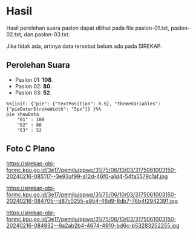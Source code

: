 # Hasil

Hasil perolehan suara paslon dapat dilihat pada file paslon-01.txt, paslon-02.txt, dan paslon-03.txt.

Jika tidak ada, artinya data tersebut belum ada pada SIREKAP.

## Perolehan Suara

 * Paslon 01: **108**.
 * Paslon 02: **80**.
 * Paslon 03: **52**.

```mermaid
%%{init: {"pie": {"textPosition": 0.5}, "themeVariables": {"pieOuterStrokeWidth": "5px"}} }%%
pie showData
    "01" : 108
    "02" : 80
    "03" : 52
```
## Foto C Plano

https://sirekap-obj-formc.kpu.go.id/3e17/pemilu/ppwp/31/75/06/10/03/3175061003150-20240216-085117--3e93af99-a12d-46f0-a1d4-54fa5579c1af.jpg

https://sirekap-obj-formc.kpu.go.id/3e17/pemilu/ppwp/31/75/06/10/03/3175061003150-20240216-084705--d87c0255-a954-46d9-8db7-76b4f2942391.jpg

https://sirekap-obj-formc.kpu.go.id/3e17/pemilu/ppwp/31/75/06/10/03/3175061003150-20240216-084832--9a2ab2b4-4674-4910-bd6c-b53283252255.jpg
